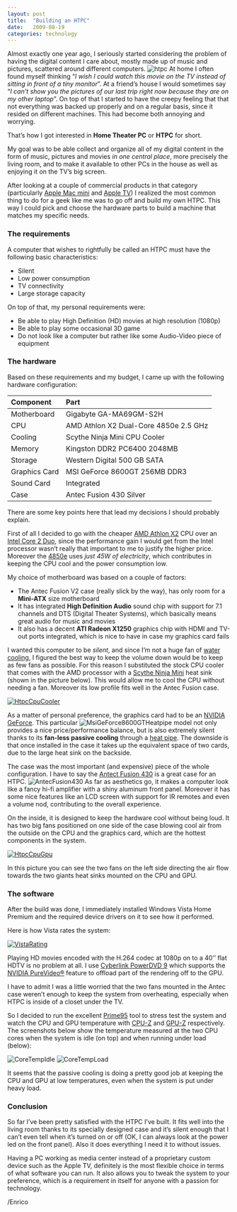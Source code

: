 ```yaml
---
layout: post
title:  "Building an HTPC"
date:   2009-08-19
categories: technology
---
```


Almost exactly one year ago, I seriously started considering the problem of having the digital content I care about, mostly made up of music and pictures, scattered around different computers. <img alt="htpc" src="http://megakemp.files.wordpress.com/2009/08/htpc.jpg?w=200&h=94" class="article" />
At home I often found myself thinking “_I wish I could watch this movie on the TV instead of sitting in front of a tiny monitor_”. At a friend’s house I would sometimes say “_I can’t show you the pictures of our last trip right now because they are on my other laptop_”.
On top of that I started to have the creepy feeling that that not everything was backed up properly and on a regular basis, since it resided on different machines. This had become both annoying and worrying.

That’s how I got interested in **Home Theater PC** or **HTPC** for short.

My goal was to be able collect and organize all of my digital content in the form of music, pictures and movies *in one central place*, more precisely the living room, and to make it available to other PCs in the house as well as enjoying it on the TV’s big screen.

After looking at a couple of commercial products in that category (particularly [Apple Mac mini][2] and [Apple TV][3]) I realized the most common thing to do for a geek like me was to go off and build my own HTPC. This way I could pick and choose the hardware parts to build a machine that matches my specific needs.

### The requirements

A computer that wishes to rightfully be called an HTPC must have the following basic characteristics:

  * Silent
  * Low power consumption
  * TV connectivity
  * Large storage capacity

On top of that, my personal requirements were:

  * Be able to play High Definition (HD) movies at high resolution (1080p)
  * Be able to play some occasional 3D game
  * Do not look like a computer but rather like some Audio-Video piece of equipment

### The hardware

Based on these requirements and my budget, I came up with the following hardware configuration:

Component     | Part
:------------ | :------------------------------------
Motherboard   | Gigabyte GA-MA69GM-S2H
CPU           | AMD Athlon X2 Dual-Core 4850e 2.5 GHz
Cooling       | Scythe Ninja Mini CPU Cooler
Memory        | Kingston DDR2 PC6400 2048MB
Storage       | Western Digital 500 GB SATA
Graphics Card | MSI GeForce 8600GT 256MB DDR3
Sound Card    | Integrated
Case          | Antec Fusion 430 Silver

There are some key points here that lead my decisions I should probably explain.

First of all I decided to go with the cheaper [AMD Athlon X2][4] CPU over an [Intel Core 2 Duo][5], since the performance gain I would get from the Intel processor wasn’t really that important to me to justify the higher price.
Moreover the [4850e][6] uses *just 45W of electricity*, which contributes in keeping the CPU cool and the power consumption low.

My choice of motherboard was based on a couple of factors:

  * The Antec Fusion V2 case (really slick by the way), has only room for a **Mini-ATX** size motherboard
  * It has integrated **High Definition Audio** sound chip with support for 7.1 channels and DTS (Digital Theater Systems), which basically means great audio for music and movies
  * It also has a decent **ATI Radeon X1250** graphics chip with HDMI and TV-out ports integrated, which is nice to have in case my graphics card fails

I wanted this computer to be *silent*, and since I’m not a huge fan of [water cooling][7], I figured the best way to keep the volume down would be to keep as few fans as possible.
For this reason I substituted the stock CPU cooler that comes with the AMD processor with a [Scythe Ninja Mini][8] heat sink (shown in the picture below). This would allow me to cool the CPU without needing a fan. Moreover its low profile fits well in the Antec Fusion case.

<a href="http://megakemp.files.wordpress.com/2009/08/htpccpucooler.jpg">
<img alt="HtpcCpuCooler" src="http://megakemp.files.wordpress.com/2009/08/htpccpucooler_thumb.jpg?w=384&h=308" class="screenshot-noshadow" />
</a>

As a matter of personal preference, the graphics card had to be an [NVIDIA GeForce][10]. This particular <img alt="MsiGeForce8600GTHeatpipe" src="http://megakemp.files.wordpress.com/2009/08/msigeforce8600gtheatpipe_thumb.jpg?w=200&h=133" class="article" /> model not only provides a nice price/performance balance, but is also extremely silent thanks to its **fan-less passive cooling** through a [heat pipe][12].
The downside is that once installed in the case it takes up the equivalent space of two cards, due to the large heat sink on the backside.

The case was the most important (and expensive) piece of the whole configuration. I have to say the [Antect Fusion 430][13] is a great case for an HTPC. <img alt="AntecFusion430" src="http://megakemp.files.wordpress.com/2009/08/antecfusion430_thumb.jpg?w=250&h=91" class="article" />
As far as aesthetics go, it makes a computer look like a fancy hi-fi amplifier with a shiny aluminum front panel. Moreover it has some nice features like an LCD screen with support for IR remotes and even a volume nod, contributing to the overall experience.

On the inside, it is designed to keep the hardware cool without being loud. It has two big fans positioned on one side of the case blowing cool air from the outside on the CPU and the graphics card, which are the hottest components in the system.

<a href="http://megakemp.files.wordpress.com/2009/08/htpccpugpu.jpg">
<img alt="HtpcCpuGpu" src="http://megakemp.files.wordpress.com/2009/08/htpccpugpu_thumb.jpg?w=404&h=277" class="screenshot-noshadow" />
</a>

In this picture you can see the two fans on the left side directing the air flow towards the two giants heat sinks mounted on the CPU and GPU.

### The software

After the build was done, I immediately installed Windows Vista Home Premium and the required device drivers on it to see how it performed.

Here is how Vista rates the system:

<a href="http://megakemp.files.wordpress.com/2009/08/vistarating.png">
<img alt="VistaRating" src="http://megakemp.files.wordpress.com/2009/08/vistarating_thumb.png?w=454&h=242" class="screenshot-noshadow" />
</a>

Playing HD movies encoded with the H.264 codec at 1080p on to a 40’’ flat HDTV is no problem at all. I use [Cyberlink PowerDVD 9][17] which supports the [NVIDIA PureVideo®][18] feature to offload part of the rendering off to the GPU.

I have to admit I was a little worried that the two fans mounted in the Antec case weren’t enough to keep the system from overheating, especially when HTPC is inside of a closet under the TV.

So I decided to run the excellent [Prime95][19] tool to stress test the system and watch the CPU and GPU temperature with [CPU-Z][20] and [GPU-Z][21] respectively. The screenshots below show the temperature measured at the two CPU cores when the system is idle (on top) and when running under load (below):

<img alt="CoreTempIdle" src="http://megakemp.files.wordpress.com/2009/08/coretempidle_thumb.png?w=384&h=379" class="screenshot-noshadow" />
<img alt="CoreTempLoad" src="http://megakemp.files.wordpress.com/2009/08/coretempload_thumb.png?w=384&h=381" class="screenshot-noshadow" />

It seems that the passive cooling is doing a pretty good job at keeping the CPU and GPU at low temperatures, even when the system is put under heavy load.

### Conclusion

So far I’ve been pretty satisfied with the HTPC I’ve built. It fits well into the living room thanks to its specially designed case and it’s silent enough that I can’t even tell when it’s turned on or off (OK, I can always look at the power led on the front panel). Also it does everything I need it to without issues.

Having a PC working as media center instead of a proprietary custom device such as the Apple TV, definitely is the most flexible choice in terms of what software you can run. It also allows you to tweak the system to your preference, which is a requirement in itself for anyone with a passion for technology.

/Enrico

[2]: http://www.apple.com/macmini/
[3]: http://www.apple.com/appletv/
[4]: http://www.amd.com/us/products/desktop/processors/athlon-x2/Pages/amd-athlon-x2-dual-core-processors-desktop.aspx
[5]: http://www.intel.com/cd/products/services/emea/eng/processors/core2duo/300131.htm
[6]: http://products.amd.com/en-us/DesktopCPUDetail.aspx?id=426
[7]: http://www.youtube.com/watch?v=We9xGpP1RWw
[8]: http://www.scythe-usa.com/product/cpu/032/scmnj1000_detail.html
[10]: http://www.nvidia.com/object/geforce_family.html
[12]: http://en.wikipedia.org/wiki/Heat_pipe
[13]: http://www.antec.com/Believe_it/product1.php?Type=Mg==&id=NDk=
[17]: http://www.cyberlink.com/products/powerdvd/overview_en_US.html
[18]: http://www.nvidia.com/page/purevideo.html
[19]: http://www.mersenne.org/freesoft/
[20]: http://www.cpuid.com/cpuz.php
[21]: http://www.techpowerup.com/gpuz/
